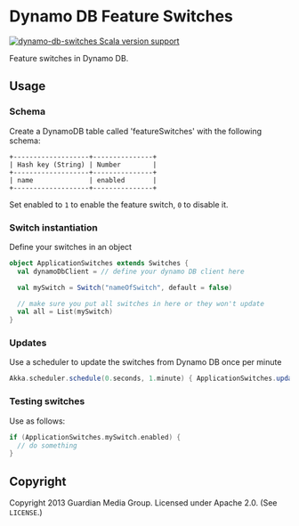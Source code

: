 # Dynamo DB Feature Switches
[![dynamo-db-switches Scala version support](https://index.scala-lang.org/guardian/dynamo-db-switches/dynamo-db-switches/latest-by-scala-version.svg?platform=jvm)](https://index.scala-lang.org/guardian/dynamo-db-switches/dynamo-db-switches)

Feature switches in Dynamo DB.

## Usage

### Schema

Create a DynamoDB table called 'featureSwitches' with the following schema:

```
+-------------------+---------------+
| Hash key (String) | Number        |
+-------------------+---------------+
| name              | enabled       |
+-------------------+---------------+
```

Set enabled to `1` to enable the feature switch, `0` to disable it.

### Switch instantiation

Define your switches in an object

```scala
object ApplicationSwitches extends Switches {
  val dynamoDbClient = // define your dynamo DB client here

  val mySwitch = Switch("nameOfSwitch", default = false)

  // make sure you put all switches in here or they won't update
  val all = List(mySwitch)
}
```

### Updates

Use a scheduler to update the switches from Dynamo DB once per minute

```scala
Akka.scheduler.schedule(0.seconds, 1.minute) { ApplicationSwitches.update() }
```

### Testing switches

Use as follows:

```scala
if (ApplicationSwitches.mySwitch.enabled) {
  // do something
}
```

## Copyright

Copyright 2013 Guardian Media Group. Licensed under Apache 2.0. (See `LICENSE`.)

